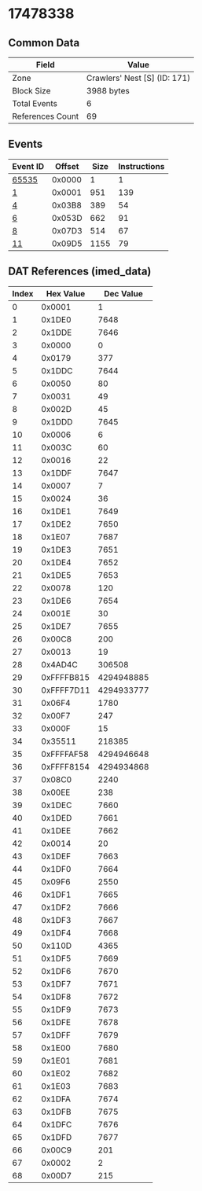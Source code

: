 # 17478338

## Common Data

| Field            | Value                        |
|------------------|------------------------------|
| Zone             | Crawlers' Nest [S] (ID: 171) |
| Block Size       | 3988 bytes                   |
| Total Events     | 6                            |
| References Count | 69                           |

## Events

| Event ID            | Offset   |   Size |   Instructions |
|---------------------|----------|--------|----------------|
| [65535](./65535.md) | 0x0000   |      1 |              1 |
| [1](./1.md)         | 0x0001   |    951 |            139 |
| [4](./4.md)         | 0x03B8   |    389 |             54 |
| [6](./6.md)         | 0x053D   |    662 |             91 |
| [8](./8.md)         | 0x07D3   |    514 |             67 |
| [11](./11.md)       | 0x09D5   |   1155 |             79 |

## DAT References (imed_data)

|   Index | Hex Value   |   Dec Value |
|---------|-------------|-------------|
|       0 | 0x0001      |           1 |
|       1 | 0x1DE0      |        7648 |
|       2 | 0x1DDE      |        7646 |
|       3 | 0x0000      |           0 |
|       4 | 0x0179      |         377 |
|       5 | 0x1DDC      |        7644 |
|       6 | 0x0050      |          80 |
|       7 | 0x0031      |          49 |
|       8 | 0x002D      |          45 |
|       9 | 0x1DDD      |        7645 |
|      10 | 0x0006      |           6 |
|      11 | 0x003C      |          60 |
|      12 | 0x0016      |          22 |
|      13 | 0x1DDF      |        7647 |
|      14 | 0x0007      |           7 |
|      15 | 0x0024      |          36 |
|      16 | 0x1DE1      |        7649 |
|      17 | 0x1DE2      |        7650 |
|      18 | 0x1E07      |        7687 |
|      19 | 0x1DE3      |        7651 |
|      20 | 0x1DE4      |        7652 |
|      21 | 0x1DE5      |        7653 |
|      22 | 0x0078      |         120 |
|      23 | 0x1DE6      |        7654 |
|      24 | 0x001E      |          30 |
|      25 | 0x1DE7      |        7655 |
|      26 | 0x00C8      |         200 |
|      27 | 0x0013      |          19 |
|      28 | 0x4AD4C     |      306508 |
|      29 | 0xFFFFB815  |  4294948885 |
|      30 | 0xFFFF7D11  |  4294933777 |
|      31 | 0x06F4      |        1780 |
|      32 | 0x00F7      |         247 |
|      33 | 0x000F      |          15 |
|      34 | 0x35511     |      218385 |
|      35 | 0xFFFFAF58  |  4294946648 |
|      36 | 0xFFFF8154  |  4294934868 |
|      37 | 0x08C0      |        2240 |
|      38 | 0x00EE      |         238 |
|      39 | 0x1DEC      |        7660 |
|      40 | 0x1DED      |        7661 |
|      41 | 0x1DEE      |        7662 |
|      42 | 0x0014      |          20 |
|      43 | 0x1DEF      |        7663 |
|      44 | 0x1DF0      |        7664 |
|      45 | 0x09F6      |        2550 |
|      46 | 0x1DF1      |        7665 |
|      47 | 0x1DF2      |        7666 |
|      48 | 0x1DF3      |        7667 |
|      49 | 0x1DF4      |        7668 |
|      50 | 0x110D      |        4365 |
|      51 | 0x1DF5      |        7669 |
|      52 | 0x1DF6      |        7670 |
|      53 | 0x1DF7      |        7671 |
|      54 | 0x1DF8      |        7672 |
|      55 | 0x1DF9      |        7673 |
|      56 | 0x1DFE      |        7678 |
|      57 | 0x1DFF      |        7679 |
|      58 | 0x1E00      |        7680 |
|      59 | 0x1E01      |        7681 |
|      60 | 0x1E02      |        7682 |
|      61 | 0x1E03      |        7683 |
|      62 | 0x1DFA      |        7674 |
|      63 | 0x1DFB      |        7675 |
|      64 | 0x1DFC      |        7676 |
|      65 | 0x1DFD      |        7677 |
|      66 | 0x00C9      |         201 |
|      67 | 0x0002      |           2 |
|      68 | 0x00D7      |         215 |
